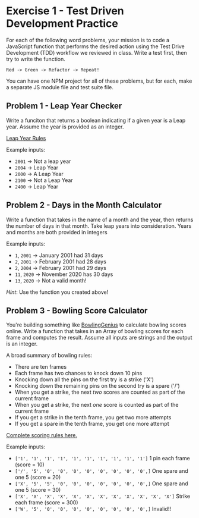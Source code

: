 # Exercise 1 - Test Driven Development Practice

For each of the following word problems, your mission is to code a JavaScript function that performs the desired action using the Test Drive Development (TDD) workflow we reviewed in class. Write a test first, then try to write the function.

`Red -> Green -> Refactor -> Repeat!`

You can have one NPM project for all of these problems, but for each, make a separate JS module file and test suite file.

## Problem 1 - Leap Year Checker

Write a funciton that returns a boolean indicating if a given year is a Leap year. Assume the year is provided as an integer.

[Leap Year Rules](https://www.timeanddate.com/date/leapyear.html)

Example inputs:
* `2001` -> Not a leap year
* `2004` -> Leap Year
* `2000` -> A Leap Year
* `2100` -> Not a Leap Year
* `2400` -> Leap Year

## Problem 2 - Days in the Month Calculator

Write a function that takes in the name of a month and the year, then returns the number of days in that month. Take leap years into consideration. Years and months are both provided in integers

Example inputs:
* `1`, `2001` -> January 2001 had 31 days
* `2`, `2001` -> February 2001 had 28 days
* `2`, `2004` -> February 2001 had 29 days
* `11`, `2020` -> November 2020 has 30 days
* `13`, `2020` -> Not a valid month!

_Hint_: Use the function you created above! 

## Problem 3 - Bowling Score Calculator

You're building something like [BowlingGenius](https://www.bowlinggenius.com/) to calculate bowling scores online. Write a function that takes in an Array of bowling scores for each frame and computes the result. Assume all inputs are strings and the output is an integer.

A broad summary of bowling rules:
* There are ten frames
* Each frame has two chances to knock down 10 pins
* Knocking down all the pins on the first try is a strike ('X')
* Knocking down the remaining pins on the second try is a spare ('/')
* When you get a strike, the next *two* scores are counted as part of the current frame
* When you get a strike, the next *one* score is counted as part of the current frame
* If you get a strike in the tenth frame, you get two more attempts
* If you get a spare in the tenth frame, you get one more attempt

[Complete scoring rules here.](http://www.fryes4fun.com/Bowling/scoring.htm)

Example inputs:

* `['1', '1', '1', '1', '1', '1', '1', '1', '1', '1']` 1 pin each frame (score = 10)
* `['/', '5', '0', '0', '0', '0', '0', '0', '0', '0',]` One spare and one 5 (score = 20)
* `['X', '5', '5', '0', '0', '0', '0', '0', '0', '0',]` One spare and one 5 (score = 30)
* `['X', 'X', 'X', 'X', 'X', 'X', 'X', 'X', 'X', 'X', 'X', 'X']` Strike each frame (score = 300)
* `['W', '5', '0', '0', '0', '0', '0', '0', '0', '0',]` Invalid!!


